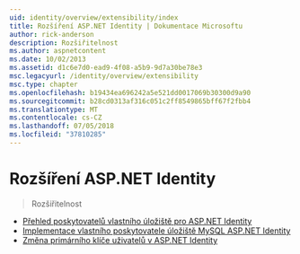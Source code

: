 ```yaml
---
uid: identity/overview/extensibility/index
title: Rozšíření ASP.NET Identity | Dokumentace Microsoftu
author: rick-anderson
description: Rozšiřitelnost
ms.author: aspnetcontent
ms.date: 10/02/2013
ms.assetid: d1c6e7d0-ead9-4f08-a5b9-9d7a30be78e3
msc.legacyurl: /identity/overview/extensibility
msc.type: chapter
ms.openlocfilehash: b19434ea696242a5e521dd0017069b30300d9a90
ms.sourcegitcommit: b28cd0313af316c051c2ff8549865bff67f2fbb4
ms.translationtype: MT
ms.contentlocale: cs-CZ
ms.lasthandoff: 07/05/2018
ms.locfileid: "37810285"
---
```

<a name="aspnet-identity-extensibility"></a>Rozšíření ASP.NET Identity
====================
> Rozšiřitelnost


- [Přehled poskytovatelů vlastního úložiště pro ASP.NET Identity](overview-of-custom-storage-providers-for-aspnet-identity.md)
- [Implementace vlastního poskytovatele úložiště MySQL ASP.NET Identity](implementing-a-custom-mysql-aspnet-identity-storage-provider.md)
- [Změna primárního klíče uživatelů v ASP.NET Identity](change-primary-key-for-users-in-aspnet-identity.md)
